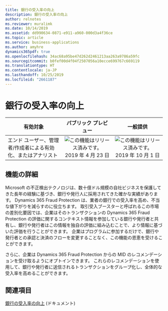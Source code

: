 ```yaml
---
title: 銀行の受入率の向上
description: 銀行の受入率の向上
author: relnotes
ms.reviewer: muralimk
ms.date: 10/14/2019
ms.assetid: dd990634-0871-e911-a960-000d3a4f36ce
ms.topic: article
ms.service: business-applications
ms.author: amyhre
dynamics365pdf: true
ms.openlocfilehash: 34ac68a95be47d262d2461213aa263a9786a59fc
ms.sourcegitcommit: b0fef00d4f04f2507056a10ecce699767c669119
ms.translationtype: HT
ms.contentlocale: ja-JP
ms.lasthandoff: 10/25/2019
ms.locfileid: "2661187"
---
```

# <a name="boost-bank-acceptance-rates"></a>銀行の受入率の向上


| 有効対象    |  パブリック プレビュー | 一般提供 | 
| ---------- | :----------: |:----------: |
|エンド ユーザー、管理者/作成者による有効化、またはアナリスト|![この機能はリリース済みです。](/dynamics365-release-plan/media/green-checkmark.png "この機能はリリース済みです。") 2019 年 4 月 23 日| ![この機能はリリース済みです。](/dynamics365-release-plan/media/green-checkmark.png "この機能はリリース済みです。") 2019 年 10 月 1 日|






## <a name="feature-details"></a>機能の詳細
<!--feature detail start -->
Microsoft の不正検出テクノロジは、数十億ドル規模の自社ビジネスを保護してきた長年の経験に基づき、銀行や発行人に採用されてきた確かな実績があります。 Dynamics 365 Fraud Protection は、業者の銀行での受入率を高め、不当な値下がりを減らすのに役立ちます。 取引受入ブースターと呼ばれるこの市場の差別化要因では、企業はそのトランザクションの Dynamics 365 Fraud Protection の評価に関するコンテキスト情報を参加している銀行や発行者と共有し、銀行や発行者はこの情報を独自の評価に組み込むことで、より情報に基づいた評価を行うことができます。 企業はプログラムに参加するだけで、銀行や発行者との承認と決済のフローを変更することなく、この機能の恩恵を受けることができます。

さらに、企業は Dynamics 365 Fraud Protection からの MID のレコメンデーションを受け取るようにオプトインできます。 これらのレコメンデーションを使用して、銀行や発行者に送信されるトランザクションをグループ化し、全体的な受入率を高めることができます。
<!--feature detail end -->










## <a name="see-also"></a>関連項目

[銀行の受入率の向上](https://docs.microsoft.com/dynamics365/fraud-protection/transaction-acceptance-booster) (ドキュメント)
